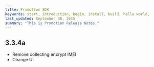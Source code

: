 ```yaml
---
title: Promotion SDK
keywords: start, introduction, begin, install, build, hello world,
last_updated: September 30, 2015
summary: "This is Promotion Release Notes."
---
```


## 3.3.4a
* Remove collecting encrypt IMEI
* Change UI